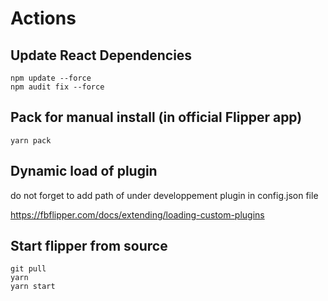 # Actions

## Update React Dependencies

```shell script
npm update --force
npm audit fix --force
```


## Pack for manual install (in official Flipper app)

```shell script
yarn pack
```

## Dynamic load of plugin

do not forget to add path of under developpement plugin in config.json file

https://fbflipper.com/docs/extending/loading-custom-plugins


## Start flipper from source

```shell script
git pull
yarn
yarn start
```

